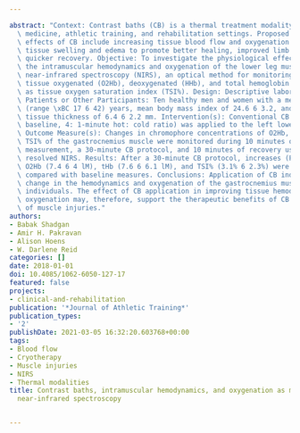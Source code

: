 ---
abstract: "Context: Contrast baths (CB) is a thermal treatment modality used in sports\
  \ medicine, athletic training, and rehabilitation settings. Proposed physiological\
  \ effects of CB include increasing tissue blood flow and oxygenation and decreasing\
  \ tissue swelling and edema to promote better healing, improved limb function, and\
  \ quicker recovery. Objective: To investigate the physiological effects of CB on\
  \ the intramuscular hemodynamics and oxygenation of the lower leg muscles using\
  \ near-infrared spectroscopy (NIRS), an optical method for monitoring changes in\
  \ tissue oxygenated (O2Hb), deoxygenated (HHb), and total hemoglobin (tHb) as well\
  \ as tissue oxygen saturation index (TSI%). Design: Descriptive laboratory study.\
  \ Patients or Other Participants: Ten healthy men and women with a mean age of 29\
  \ (range \xBC 17 6 42) years, mean body mass index of 24.6 6 3.2, and mean adipose\
  \ tissue thickness of 6.4 6 2.2 mm. Intervention(s): Conventional CB (10-minute\
  \ baseline, 4: 1-minute hot: cold ratio) was applied to the left lower leg. Main\
  \ Outcome Measure(s): Changes in chromophore concentrations of O2Hb, HHb, tHb, and\
  \ TSI% of the gastrocnemius muscle were monitored during 10 minutes of baseline\
  \ measurement, a 30-minute CB protocol, and 10 minutes of recovery using a spatially\
  \ resolved NIRS. Results: After a 30-minute CB protocol, increases (P, .05) in tissue\
  \ O2Hb (7.4 6 4 lM), tHb (7.6 6 6.1 lM), and TSI% (3.1% 6 2.3%) were observed as\
  \ compared with baseline measures. Conclusions: Application of CB induced a transient\
  \ change in the hemodynamics and oxygenation of the gastrocnemius muscle in healthy\
  \ individuals. The effect of CB application in improving tissue hemodynamics and\
  \ oxygenation may, therefore, support the therapeutic benefits of CB in the treatment\
  \ of muscle injuries."
authors:
- Babak Shadgan
- Amir H. Pakravan
- Alison Hoens
- W. Darlene Reid
categories: []
date: 2018-01-01
doi: 10.4085/1062-6050-127-17
featured: false
projects:
- clinical-and-rehabilitation
publication: '*Journal of Athletic Training*'
publication_types:
- '2'
publishDate: 2021-03-05 16:32:20.603768+00:00
tags:
- Blood flow
- Cryotherapy
- Muscle injuries
- NIRS
- Thermal modalities
title: Contrast baths, intramuscular hemodynamics, and oxygenation as monitored by
  near-infrared spectroscopy

---
